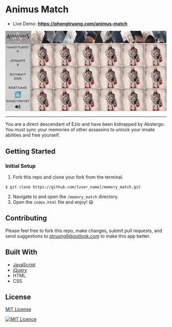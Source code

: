 # Animus Match
* Live Demo: __https://phongtruong.com/animus-match__

![](animus-match-demo.gif)
<hr/>
You are a direct descendant of Ezio and have been kidnapped by Abstergo. You must sync your memories of other assassins to unlock your innate abilities and free yourself.

## Getting Started
### Initial Setup
1. Fork this repo and clone your fork from the terminal.
```
$ git clone https://github.com/[user_name]/memory_match.git
```
2. Navigate to and open the ```/memory_match``` directory.
3. Open the ```index.html``` file and enjoy! 😃

## Contributing
Please feel free to fork this repo, make changes, submit pull requests, and send suggestions to ptruong6@outlook.com to make this app better.

## Built With
* [JavaScript](https://www.ecma-international.org/publications/standards/Ecma-262.htm)
* [jQuery](https://jquery.com/)
* HTML
* CSS

## License
[MIT License](https://opensource.org/licenses/mit-license.php)

[![MIT Licence](https://badges.frapsoft.com/os/mit/mit.svg?v=103)](https://opensource.org/licenses/mit-license.php)